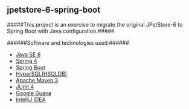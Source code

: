 jpetstore-6-spring-boot
-------------------------

#####This project is an exercise to migrate the original JPetStore-6 to Spring Boot with Java configuration.#####

######Software and technologies used:######
* [Java SE 8](http://www.oracle.com/technetwork/java/javase/downloads/index-jsp-138363.html)
* [Spring 4](http://projects.spring.io/spring-framework/#quick-start)
* [Spring Boot](http://projects.spring.io/spring-boot/)
* [HyperSQL(HSQLDB)](http://hsqldb.org/)
* [Apache Maven 3](http://maven.apache.org/)
* [JUnit 4](http://junit.org/)
* [Google Guava](https://github.com/google/guava)
* [IntelliJ IDEA](https://www.jetbrains.com/idea/)

